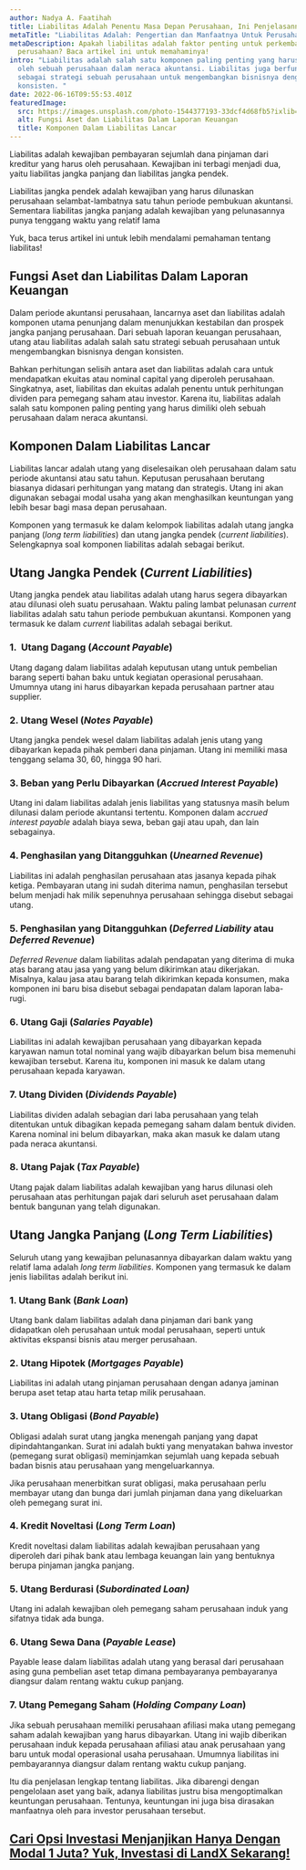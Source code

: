 ```yaml
---
author: Nadya A. Faatihah
title: Liabilitas Adalah Penentu Masa Depan Perusahaan, Ini Penjelasannya!
metaTitle: "Liabilitas Adalah: Pengertian dan Manfaatnya Untuk Perusahaan"
metaDescription: Apakah liabilitas adalah faktor penting untuk perkembangan
  perusahaan? Baca artikel ini untuk memahaminya!
intro: "Liabilitas adalah salah satu komponen paling penting yang harus dimiliki
  oleh sebuah perusahaan dalam neraca akuntansi. Liabilitas juga berfungsi
  sebagai strategi sebuah perusahaan untuk mengembangkan bisnisnya dengan
  konsisten. "
date: 2022-06-16T09:55:53.401Z
featuredImage:
  src: https://images.unsplash.com/photo-1544377193-33dcf4d68fb5?ixlib=rb-1.2.1&ixid=MnwxMjA3fDB8MHxwaG90by1wYWdlfHx8fGVufDB8fHx8&auto=format&fit=crop&w=1032&q=80
  alt: Fungsi Aset dan Liabilitas Dalam Laporan Keuangan
  title: Komponen Dalam Liabilitas Lancar
---
```

<!--StartFragment-->

Liabilitas adalah kewajiban pembayaran sejumlah dana pinjaman dari kreditur yang harus oleh perusahaan. Kewajiban ini terbagi menjadi dua, yaitu liabilitas jangka panjang dan liabilitas jangka pendek. 

Liabilitas jangka pendek adalah kewajiban yang harus dilunaskan perusahaan selambat-lambatnya satu tahun periode pembukuan akuntansi. Sementara liabilitas jangka panjang adalah kewajiban yang pelunasannya punya tenggang waktu yang relatif lama



Yuk, baca terus artikel ini untuk lebih mendalami pemahaman tentang liabilitas!

## Fungsi Aset dan Liabilitas Dalam Laporan Keuangan

Dalam periode akuntansi perusahaan, lancarnya aset dan liabilitas adalah komponen utama penunjang dalam menunjukkan kestabilan dan prospek jangka panjang perusahaan. Dari sebuah laporan keuangan perusahaan, utang atau liabilitas adalah salah satu strategi sebuah perusahaan untuk mengembangkan bisnisnya dengan konsisten. 

Bahkan perhitungan selisih antara aset dan liabilitas adalah cara untuk mendapatkan ekuitas atau nominal capital yang diperoleh perusahaan. Singkatnya, aset, liabilitas dan ekuitas adalah penentu untuk perhitungan dividen para pemegang saham atau investor. Karena itu, liabilitas adalah salah satu komponen paling penting yang harus dimiliki oleh sebuah perusahaan dalam neraca akuntansi. 

## Komponen Dalam Liabilitas Lancar

Liabilitas lancar adalah utang yang diselesaikan oleh perusahaan dalam satu periode akuntansi atau satu tahun. Keputusan perusahaan berutang biasanya didasari perhitungan yang matang dan strategis. Utang ini akan digunakan sebagai modal usaha yang akan menghasilkan keuntungan yang lebih besar bagi masa depan perusahaan.

Komponen yang termasuk ke dalam kelompok liabilitas adalah utang jangka panjang (*long term liabilities*) dan utang jangka pendek (*current liabilities*). Selengkapnya soal komponen liabilitas adalah sebagai berikut.

## Utang Jangka Pendek (*Current Liabilities*)

Utang jangka pendek atau liabilitas adalah utang harus segera dibayarkan atau dilunasi oleh suatu perusahaan. Waktu paling lambat pelunasan *current* liabilitas adalah satu tahun periode pembukuan akuntansi. Komponen yang termasuk ke dalam *current* liabilitas adalah sebagai berikut.

### 1.  Utang Dagang (*Account Payable*)

Utang dagang dalam liabilitas adalah keputusan utang untuk pembelian barang seperti bahan baku untuk kegiatan operasional perusahaan. Umumnya utang ini harus dibayarkan kepada perusahaan partner atau supplier.

### 2. Utang Wesel (*Notes Payable*)

Utang jangka pendek wesel dalam liabilitas adalah jenis utang yang dibayarkan kepada pihak pemberi dana pinjaman. Utang ini memiliki masa tenggang selama 30, 60, hingga 90 hari. 

### 3. Beban yang Perlu Dibayarkan (*Accrued Interest Payable*)

Utang ini dalam liabilitas adalah jenis liabilitas yang statusnya masih belum dilunasi dalam periode akuntansi tertentu. Komponen dalam a*ccrued interest payable* adalah biaya sewa, beban gaji atau upah, dan lain sebagainya.

### 4. Penghasilan yang Ditangguhkan (*Unearned Revenue*)

Liabilitas ini adalah penghasilan perusahaan atas jasanya kepada pihak ketiga. Pembayaran utang ini sudah diterima namun, penghasilan tersebut belum menjadi hak milik sepenuhnya perusahaan sehingga disebut sebagai utang.

### 5. Penghasilan yang Ditangguhkan (*Deferred Liability* atau *Deferred Revenue*)

*Deferred Revenue* dalam liabilitas adalah pendapatan yang diterima di muka atas barang atau jasa yang yang belum dikirimkan atau dikerjakan. Misalnya, kalau jasa atau barang telah dikirimkan kepada konsumen, maka komponen ini baru bisa disebut sebagai pendapatan dalam laporan laba-rugi.

### 6. Utang Gaji (*Salaries Payable*)

Liabilitas ini adalah kewajiban perusahaan yang dibayarkan kepada karyawan namun total nominal yang wajib dibayarkan belum bisa memenuhi kewajiban tersebut. Karena itu, komponen ini masuk ke dalam utang perusahaan kepada karyawan.

### 7. Utang Dividen (*Dividends Payable*)

Liabilitas dividen adalah sebagian dari laba perusahaan yang telah ditentukan untuk dibagikan kepada pemegang saham dalam bentuk dividen. Karena nominal ini belum dibayarkan, maka akan masuk ke dalam utang pada neraca akuntansi.

### 8. Utang Pajak (*Tax Payable*)

Utang pajak dalam liabilitas adalah kewajiban yang harus dilunasi oleh perusahaan atas perhitungan pajak dari seluruh aset perusahaan dalam bentuk bangunan yang telah digunakan. 

## Utang Jangka Panjang (*Long Term Liabilities*)

Seluruh utang yang kewajiban pelunasannya dibayarkan dalam waktu yang relatif lama adalah *long term liabilities*. Komponen yang termasuk ke dalam jenis liabilitas adalah berikut ini.

### 1. Utang Bank (*Bank Loan*)

Utang bank dalam liabilitas adalah dana pinjaman dari bank yang didapatkan oleh perusahaan untuk modal perusahaan, seperti untuk aktivitas ekspansi bisnis atau merger perusahaan.

### 2. Utang Hipotek (*Mortgages Payable*)

Liabilitas ini adalah utang pinjaman perusahaan dengan adanya jaminan berupa aset tetap atau harta tetap milik perusahaan.

### 3. Utang Obligasi (*Bond Payable*)

Obligasi adalah surat utang jangka menengah panjang yang dapat dipindahtangankan. Surat ini adalah bukti yang menyatakan bahwa investor (pemegang surat obligasi) meminjamkan sejumlah uang kepada sebuah badan bisnis atau perusahaan yang mengeluarkannya.

Jika perusahaan menerbitkan surat obligasi, maka perusahaan perlu membayar utang dan bunga dari jumlah pinjaman dana yang dikeluarkan oleh pemegang surat ini.

### 4. Kredit Noveltasi (*Long Term Loan*)

Kredit noveltasi dalam liabilitas adalah kewajiban perusahaan yang diperoleh dari pihak bank atau lembaga keuangan lain yang bentuknya berupa pinjaman jangka panjang.

### 5. Utang Berdurasi (*Subordinated Loan)*

Utang ini adalah kewajiban oleh pemegang saham perusahaan induk yang sifatnya tidak ada bunga. 

### 6. Utang Sewa Dana (*Payable Lease*)

Payable lease dalam liabilitas adalah utang yang berasal dari perusahaan asing guna pembelian aset tetap dimana pembayaranya pembayaranya diangsur dalam rentang waktu cukup panjang.

### 7. Utang Pemegang Saham (*Holding Company Loan*)

Jika sebuah perusahaan memiliki perusahaan afiliasi maka utang pemegang saham adalah kewajiban yang harus dibayarkan. Utang ini wajib diberikan perusahaan induk kepada perusahaan afiliasi atau anak perusahaan yang baru untuk modal operasional usaha perusahaan. Umumnya liabilitas ini pembayarannya diangsur dalam rentang waktu cukup panjang.

Itu dia penjelasan lengkap tentang liabilitas. Jika dibarengi dengan pengelolaan aset yang baik, adanya liabilitas justru bisa mengoptimalkan keuntungan perusahaan. Tentunya, keuntungan ini juga bisa dirasakan manfaatnya oleh para investor perusahaan tersebut.

## [Cari Opsi Investasi Menjanjikan Hanya Dengan Modal 1 Juta? Yuk, ](https://landx.id/project/?utm_source=Blog&utm_medium=organic+keyword&utm_campaign=blog&utm_id=Blog)[Investasi](https://landx.id/project/?utm_source=Blog&utm_medium=organic+keyword&utm_campaign=blog&utm_id=Blog)[ di LandX Sekarang!](https://landx.id/project/?utm_source=Blog&utm_medium=organic+keyword&utm_campaign=blog&utm_id=Blog)

<!--EndFragment-->